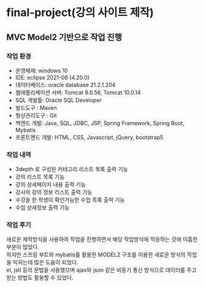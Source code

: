 # final-project(강의 사이트 제작)

## MVC Model2 기반으로 작업 진행
### 작업 환경
- 운영체제: windows 10
- IDE: eclipse 2021-06 (4.20.0)
- 데이터베이스: oracle database 21.2.1.204
- 웹애플리케이션 서버: Tomcat 9.0.56, Tomcat 10.0.14
- SQL 개발툴: Oracle SQL Developer
- 빌드도구 : Maven
- 형상관리도구 : Git
- 백엔드 개발: Java, SQL, JDBC, JSP, Spring Framework, Spring Boot, Mybatis
- 프론트엔드 개발: HTML, CSS, Javascript, jQuery, bootstrap5

### 작업 내역
- 3depth 로 구성된 카테고리 리스트 목록 출력 기능
- 강의 리스트 목록 기능
- 강의 상세페이지 내용 출력 기능
- 강사의 강의 정보 리스트 출력 기능
- 수강을 한 학생이 확인가능한 수업 목록 출력 기능
- 수업 상세정보 출력 기능

### 작업 후기
새로운 제작방식을 사용하여 작업을 진행하면서 해당 작업방식에 적응하는 것에 미흡한 부분이 많았다.<br>
하지만 스프링 부트와 mybatis를 활용한 MODEL2 구조를 이용한 새로운 방식의 작업을 익히는데 많은 도움이 되었다.<br>
el, jstl 등의 문법을 사용했으며 ajax와 json 같은 비동기 통신 방식으로 데이터를 주고받는 방법도 활용할 수 있었다.
